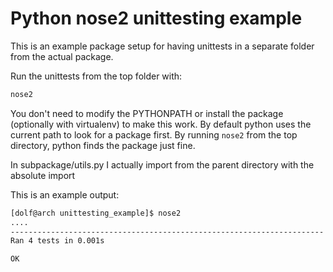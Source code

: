 # Python nose2 unittesting example
This is an example package setup for having unittests in a separate folder from the actual package.

Run the unittests from the top folder with:
```bash
nose2
``` 

You don't need to modify the PYTHONPATH or install the package (optionally with virtualenv) to make this work. By default python uses the current path to look for a package first. By running `nose2` from the top directory, python finds the package just fine.

In subpackage/utils.py I actually import from the parent directory with the absolute import

This is an example output:
```bash
[dolf@arch unittesting_example]$ nose2
....
----------------------------------------------------------------------
Ran 4 tests in 0.001s

OK
```

